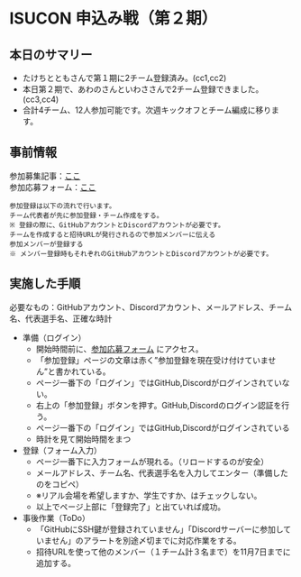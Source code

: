 # ISUCON 申込み戦（第２期）
## 本日のサマリー
- たけちとともさんで第１期に2チーム登録済み。(cc1,cc2)
- 本日第２期で、あわのさんといわささんで2チーム登録できました。(cc3,cc4)
- 合計4チーム、12人参加可能です。次週キックオフとチーム編成に移ります。  

## 事前情報
参加募集記事：[ここ](https://isucon.net/archives/58674163.html)  
参加応募フォーム：[ここ](https://portal.isucon.net/)  
```
参加登録は以下の流れで行います。
チーム代表者が先に参加登録・チーム作成をする。
※ 登録の際に、GitHubアカウントとDiscordアカウントが必要です。
チームを作成すると招待URLが発行されるので参加メンバーに伝える
参加メンバーが登録する
※ メンバー登録時もそれぞれのGitHubアカウントとDiscordアカウントが必要です。
```

## 実施した手順
必要なもの：GitHubアカウント、Discordアカウント、メールアドレス、チーム名、代表選手名、正確な時計  
- 準備（ログイン）
  - 開始時間前に、[参加応募フォーム](https://portal.isucon.net/)  にアクセス。
  - 「参加登録」ページの文章は赤く”参加登録を現在受け付けていません”と書かれている。
  - ページ一番下の「ログイン」ではGitHub,Discordがログインされていない。
  - 右上の「参加登録」ボタンを押す。GitHub,Discordのログイン認証を行う。
  - ページ一番下の「ログイン」ではGitHub,Discordがログインされている
  - 時計を見て開始時間をまつ
- 登録（フォーム入力）
  - ページ一番下に入力フォームが現れる。（リロードするのが安全）
  - メールアドレス、チーム名、代表選手名を入力してエンター（準備したのをコピペ）
  - ※リアル会場を希望しますか、学生ですか、はチェックしない。
  - 以上でページ上部に「登録完了」と出ていれば成功。
- 事後作業（ToDo）
  - 「GitHubにSSH鍵が登録されていません」「Discordサーバーに参加していません」のアラートを別途〆切までに対応作業をする。
  - 招待URLを使って他のメンバー（１チーム計３名まで）を11月7日までに追加する。
